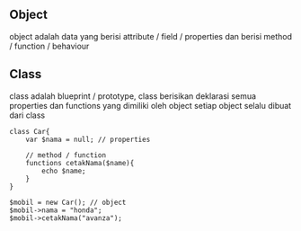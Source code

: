 ## Object
object adalah data yang berisi attribute / field / properties dan berisi method / function / behaviour

## Class
class adalah blueprint / prototype, class berisikan deklarasi semua properties dan functions yang dimiliki oleh object
setiap object selalu dibuat dari class

```
class Car{
    var $nama = null; // properties 

    // method / function 
    functions cetakNama($name){
        echo $name;
    }
}

$mobil = new Car(); // object 
$mobil->nama = "honda";
$mobil->cetakNama("avanza"); 
```